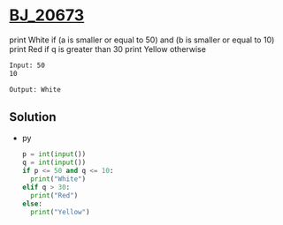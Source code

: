 # [BJ_20673](https://acmicpc.net/problem/20673)

print White if (a is smaller or equal to 50) and (b is smaller or equal to 10)
print Red if q is greater than 30
print Yellow otherwise

```txt
Input: 50
10

Output: White
```

## Solution

* py

  ```py
  p = int(input())
  q = int(input())
  if p <= 50 and q <= 10:
    print("White")
  elif q > 30:
    print("Red")
  else:
    print("Yellow")
  ```
